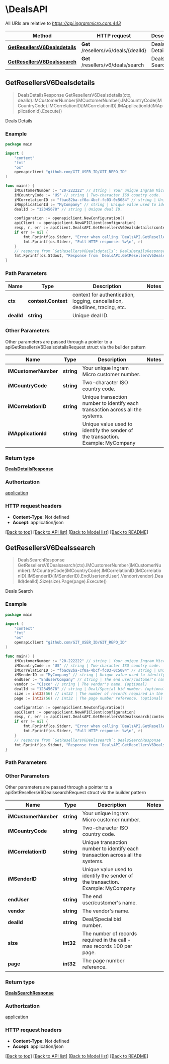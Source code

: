 # \DealsAPI

All URIs are relative to *https://api.ingrammicro.com:443*

Method | HTTP request | Description
------------- | ------------- | -------------
[**GetResellersV6Dealsdetails**](DealsAPI.md#GetResellersV6Dealsdetails) | **Get** /resellers/v6/deals/{dealId} | Deals Details
[**GetResellersV6Dealssearch**](DealsAPI.md#GetResellersV6Dealssearch) | **Get** /resellers/v6/deals/search | Deals Search



## GetResellersV6Dealsdetails

> DealsDetailsResponse GetResellersV6Dealsdetails(ctx, dealId).IMCustomerNumber(iMCustomerNumber).IMCountryCode(iMCountryCode).IMCorrelationID(iMCorrelationID).IMApplicationId(iMApplicationId).Execute()

Deals Details



### Example

```go
package main

import (
	"context"
	"fmt"
	"os"
	openapiclient "github.com/GIT_USER_ID/GIT_REPO_ID"
)

func main() {
	iMCustomerNumber := "20-222222" // string | Your unique Ingram Micro customer number.
	iMCountryCode := "US" // string | Two-character ISO country code.
	iMCorrelationID := "fbac82ba-cf0a-4bcf-fc03-0c5084" // string | Unique transaction number to identify each transaction across all the systems.
	iMApplicationId := "MyCompany" // string | Unique value used to identify the sender of the transaction. Example: MyCompany
	dealId := "12345678" // string | Unique deal ID.

	configuration := openapiclient.NewConfiguration()
	apiClient := openapiclient.NewAPIClient(configuration)
	resp, r, err := apiClient.DealsAPI.GetResellersV6Dealsdetails(context.Background(), dealId).IMCustomerNumber(iMCustomerNumber).IMCountryCode(iMCountryCode).IMCorrelationID(iMCorrelationID).IMApplicationId(iMApplicationId).Execute()
	if err != nil {
		fmt.Fprintf(os.Stderr, "Error when calling `DealsAPI.GetResellersV6Dealsdetails``: %v\n", err)
		fmt.Fprintf(os.Stderr, "Full HTTP response: %v\n", r)
	}
	// response from `GetResellersV6Dealsdetails`: DealsDetailsResponse
	fmt.Fprintf(os.Stdout, "Response from `DealsAPI.GetResellersV6Dealsdetails`: %v\n", resp)
}
```

### Path Parameters


Name | Type | Description  | Notes
------------- | ------------- | ------------- | -------------
**ctx** | **context.Context** | context for authentication, logging, cancellation, deadlines, tracing, etc.
**dealId** | **string** | Unique deal ID. | 

### Other Parameters

Other parameters are passed through a pointer to a apiGetResellersV6DealsdetailsRequest struct via the builder pattern


Name | Type | Description  | Notes
------------- | ------------- | ------------- | -------------
 **iMCustomerNumber** | **string** | Your unique Ingram Micro customer number. | 
 **iMCountryCode** | **string** | Two-character ISO country code. | 
 **iMCorrelationID** | **string** | Unique transaction number to identify each transaction across all the systems. | 
 **iMApplicationId** | **string** | Unique value used to identify the sender of the transaction. Example: MyCompany | 


### Return type

[**DealsDetailsResponse**](DealsDetailsResponse.md)

### Authorization

[application](../README.md#application)

### HTTP request headers

- **Content-Type**: Not defined
- **Accept**: application/json

[[Back to top]](#) [[Back to API list]](../README.md#documentation-for-api-endpoints)
[[Back to Model list]](../README.md#documentation-for-models)
[[Back to README]](../README.md)


## GetResellersV6Dealssearch

> DealsSearchResponse GetResellersV6Dealssearch(ctx).IMCustomerNumber(iMCustomerNumber).IMCountryCode(iMCountryCode).IMCorrelationID(iMCorrelationID).IMSenderID(iMSenderID).EndUser(endUser).Vendor(vendor).DealId(dealId).Size(size).Page(page).Execute()

Deals Search



### Example

```go
package main

import (
	"context"
	"fmt"
	"os"
	openapiclient "github.com/GIT_USER_ID/GIT_REPO_ID"
)

func main() {
	iMCustomerNumber := "20-222222" // string | Your unique Ingram Micro customer number.
	iMCountryCode := "US" // string | Two-character ISO country code.
	iMCorrelationID := "fbac82ba-cf0a-4bcf-fc03-0c5084" // string | Unique transaction number to identify each transaction across all the systems.
	iMSenderID := "MyCompany" // string | Unique value used to identify the sender of the transaction. Example: MyCompany (optional)
	endUser := "EnduserCompany" // string | The end user/customer's name. (optional)
	vendor := "Cisco" // string | The vendor's name. (optional)
	dealId := "12345678" // string | Deal/Special bid number. (optional)
	size := int32(56) // int32 | The number of records required in the call - max records 100 per page. (optional)
	page := int32(56) // int32 | The page number reference. (optional)

	configuration := openapiclient.NewConfiguration()
	apiClient := openapiclient.NewAPIClient(configuration)
	resp, r, err := apiClient.DealsAPI.GetResellersV6Dealssearch(context.Background()).IMCustomerNumber(iMCustomerNumber).IMCountryCode(iMCountryCode).IMCorrelationID(iMCorrelationID).IMSenderID(iMSenderID).EndUser(endUser).Vendor(vendor).DealId(dealId).Size(size).Page(page).Execute()
	if err != nil {
		fmt.Fprintf(os.Stderr, "Error when calling `DealsAPI.GetResellersV6Dealssearch``: %v\n", err)
		fmt.Fprintf(os.Stderr, "Full HTTP response: %v\n", r)
	}
	// response from `GetResellersV6Dealssearch`: DealsSearchResponse
	fmt.Fprintf(os.Stdout, "Response from `DealsAPI.GetResellersV6Dealssearch`: %v\n", resp)
}
```

### Path Parameters



### Other Parameters

Other parameters are passed through a pointer to a apiGetResellersV6DealssearchRequest struct via the builder pattern


Name | Type | Description  | Notes
------------- | ------------- | ------------- | -------------
 **iMCustomerNumber** | **string** | Your unique Ingram Micro customer number. | 
 **iMCountryCode** | **string** | Two-character ISO country code. | 
 **iMCorrelationID** | **string** | Unique transaction number to identify each transaction across all the systems. | 
 **iMSenderID** | **string** | Unique value used to identify the sender of the transaction. Example: MyCompany | 
 **endUser** | **string** | The end user/customer&#39;s name. | 
 **vendor** | **string** | The vendor&#39;s name. | 
 **dealId** | **string** | Deal/Special bid number. | 
 **size** | **int32** | The number of records required in the call - max records 100 per page. | 
 **page** | **int32** | The page number reference. | 

### Return type

[**DealsSearchResponse**](DealsSearchResponse.md)

### Authorization

[application](../README.md#application)

### HTTP request headers

- **Content-Type**: Not defined
- **Accept**: application/json

[[Back to top]](#) [[Back to API list]](../README.md#documentation-for-api-endpoints)
[[Back to Model list]](../README.md#documentation-for-models)
[[Back to README]](../README.md)

